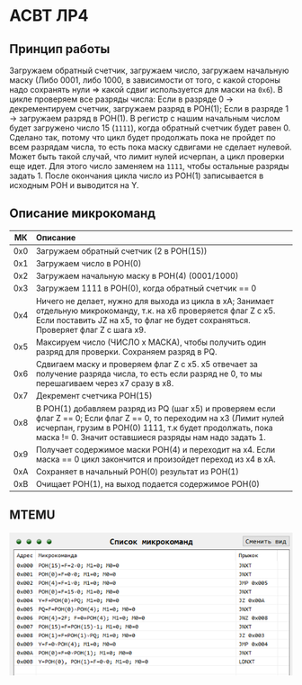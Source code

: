 # АСВТ ЛР4
## Принцип работы
Загружаем обратный счетчик, загружаем число, загружаем начальную маску (Либо 0001, либо 1000, в зависимости от того, с какой стороны надо сохранять нули => какой сдвиг используется для маски на `0х6`). В цикле проверяем все разряды числа: Если в разряде 0 -> декрементируем счетчик, загружаем разряд в РОН(1); Если в разряде 1 -> загружаем разряд в РОН(1). В регистр с нашим начальным числом будет загружено число 15 (`1111`), когда обратный счетчик будет равен 0. Сделано так, потому что цикл будет продолжать пока не пройдет по всем разрядам числа, то есть пока маску сдвигами не сделает нулевой. Может быть такой случай, что лимит нулей исчерпан, а цикл проверки еще идет. Для этого число заменяем на `1111`, чтобы остальные разряды задать 1. После окончания цикла число из РОН(1) записывается в исходным РОН и выводится на Y.
## Описание микрокоманд
|**МК**| **Описание**|
|:-:|:-|
|0x0|Загружаем обратный счетчик (2 в РОН(15))|
|0x1|Загружаем число в РОН(0)|
|0x2|Загружаем начальную маску в РОН(4) (0001/1000)|
|0x3|Загружаем 1111 в РОН(0), когда обратный счетчик == 0|
|0x4|Ничего не делает, нужно для выхода из цикла в xA; Занимает отдельную микрокоманду, т.к. на x6 проверяется флаг Z с x5. Если поставить JZ на х5, то флаг не будет сохраняться. Проверяет флаг Z с шага х9.|
|0x5|Максируем число (ЧИСЛО х МАСКА), чтобы получить один разряд для проверки. Сохраняем разряд в PQ.|
|0x6|Сдвигаем маску и проверяем флаг Z с x5. х5 отвечает за получение разряда числа, то есть если разряд не 0, то мы перешагиваем через х7 сразу в х8.|
|0x7|Декремент счетчика РОН(15)|
|0x8|В РОН(1) добавляем разряд из PQ (шаг х5) и проверяем если флаг Z == 0; Если флаг Z == 0, то переходим на х3 (Лимит нулей исчерпан, грузим в РОН(0) 1111, т.к будет продолжать, пока маска != 0. Значит оставшиеся разряды нам надо задать 1.|
|0x9|Получает содержимое маски РОН(4) и переходит на х4. Если маска == 0 цикл закончится и произойдет переход из х4 в хА.|
|0xA|Сохраняет в начальный РОН(0) результат из РОН(1)|
|0xB|Очищает РОН(1), на выход подается содержимое РОН(0)|
## MTEMU
![scrnsht](mtemu_right.png)

